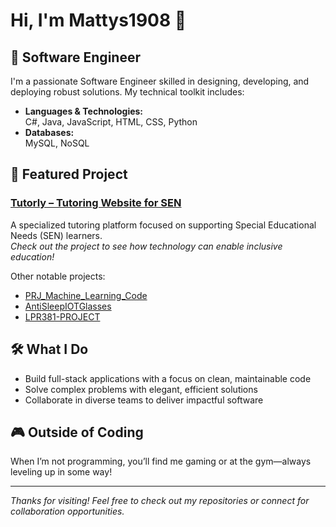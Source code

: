 # Hi, I'm Mattys1908 👋

## 🚀 Software Engineer

I'm a passionate Software Engineer skilled in designing, developing, and deploying robust solutions. My technical toolkit includes:

- **Languages & Technologies:**  
  C#, Java, JavaScript, HTML, CSS, Python  
- **Databases:**  
  MySQL, NoSQL

## 🌟 Featured Project

### [Tutorly – Tutoring Website for SEN](https://github.com/Nick2711/TUTORLY-Peer-Powered-Learning-Platform)
A specialized tutoring platform focused on supporting Special Educational Needs (SEN) learners.  
*Check out the project to see how technology can enable inclusive education!*

Other notable projects:
- [PRJ_Machine_Learning_Code](https://github.com/mattys1908/PRJ_Machine_Learning_Code)
- [AntiSleepIOTGlasses](https://github.com/Loki-is-dying/AntiSleepIOTGlasses)
- [LPR381-PROJECT](https://github.com/Marcus-Moen/LPR381-PROJECT)

## 🛠️ What I Do

- Build full-stack applications with a focus on clean, maintainable code
- Solve complex problems with elegant, efficient solutions
- Collaborate in diverse teams to deliver impactful software

## 🎮 Outside of Coding

When I’m not programming, you’ll find me gaming or at the gym—always leveling up in some way!

<!--  
## 📫 Let’s Connect

[LinkedIn](#) | [Website](#)  
(Add your links here!)
-->

---

*Thanks for visiting! Feel free to check out my repositories or connect for collaboration opportunities.*
